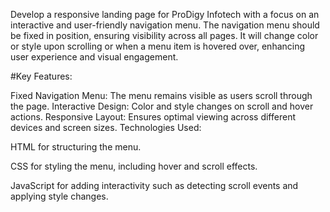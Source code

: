 Develop a responsive landing page for ProDigy Infotech with a focus on an interactive and user-friendly navigation menu. The navigation menu should be fixed in position, ensuring visibility across all pages. It will change color or style upon scrolling or when a menu item is hovered over, enhancing user experience and visual engagement.

#Key Features:

Fixed Navigation Menu: The menu remains visible as users scroll through the page. Interactive Design: Color and style changes on scroll and hover actions. Responsive Layout: Ensures optimal viewing across different devices and screen sizes. Technologies Used:

HTML for structuring the menu.

CSS for styling the menu, including hover and scroll effects.

JavaScript for adding interactivity such as detecting scroll events and applying style changes.
